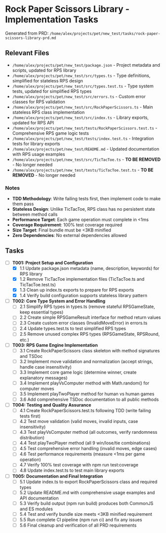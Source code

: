 # Rock Paper Scissors Library - Implementation Tasks

Generated from PRD: `/home/alex/projects/pet/new_test/tasks/rock-paper-scissors-library-prd.md`

## Relevant Files

- `/home/alex/projects/pet/new_test/package.json` - Project metadata and scripts, updated for RPS library
- `/home/alex/projects/pet/new_test/src/types.ts` - Type definitions, simplified for stateless RPS design
- `/home/alex/projects/pet/new_test/src/types.test.ts` - Type system tests, updated for simplified RPS types
- `/home/alex/projects/pet/new_test/src/errors.ts` - Custom error classes for RPS validation
- `/home/alex/projects/pet/new_test/src/RockPaperScissors.ts` - Main stateless RPS class implementation
- `/home/alex/projects/pet/new_test/src/index.ts` - Library exports, updated for RPS API
- `/home/alex/projects/pet/new_test/tests/RockPaperScissors.test.ts` - Comprehensive RPS game logic tests
- `/home/alex/projects/pet/new_test/tests/index.test.ts` - Integration tests for library exports
- `/home/alex/projects/pet/new_test/README.md` - Updated documentation with RPS usage examples
- `/home/alex/projects/pet/new_test/src/TicTacToe.ts` - **TO BE REMOVED** - No longer needed
- `/home/alex/projects/pet/new_test/tests/TicTacToe.test.ts` - **TO BE REMOVED** - No longer needed

### Notes

- **TDD Methodology**: Write failing tests first, then implement code to make them pass
- **Stateless Design**: Unlike TicTacToe, RPS class has no persistent state between method calls
- **Performance Target**: Each game operation must complete in <1ms
- **Coverage Requirement**: 100% test coverage required
- **Size Target**: Final bundle must be <3KB minified
- **Zero Dependencies**: No external dependencies allowed

## Tasks

- [ ] **T001: Project Setup and Configuration**
  - [x] 1.1 Update package.json metadata (name, description, keywords) for RPS library
  - [x] 1.2 Remove TicTacToe implementation files (TicTacToe.ts and TicTacToe.test.ts)
  - [x] 1.3 Clean up index.ts exports to prepare for RPS exports
  - [x] 1.4 Verify build configuration supports stateless library pattern

- [ ] **T002: Core Type System and Error Handling**
  - [ ] 2.1 Simplify RPS types in types.ts (remove stateful RPSGameState, keep essential types)
  - [ ] 2.2 Create simple RPSGameResult interface for method return values
  - [ ] 2.3 Create custom error classes (InvalidMoveError) in errors.ts
  - [ ] 2.4 Update types.test.ts to test simplified RPS types
  - [ ] 2.5 Remove unused complex RPS types (RPSGameState, RPSRound, etc.)

- [ ] **T003: RPS Game Engine Implementation**
  - [ ] 3.1 Create RockPaperScissors class skeleton with method signatures and TSDoc
  - [ ] 3.2 Implement move validation and normalization (accept strings, handle case insensitivity)
  - [ ] 3.3 Implement core game logic (determine winner, create explanatory messages)
  - [ ] 3.4 Implement playVsComputer method with Math.random() for computer moves
  - [ ] 3.5 Implement playTwoPlayer method for human vs human games
  - [ ] 3.6 Add comprehensive TSDoc documentation to all public methods

- [ ] **T004: Testing and Quality Assurance**
  - [ ] 4.1 Create RockPaperScissors.test.ts following TDD (write failing tests first)
  - [ ] 4.2 Test move validation (valid moves, invalid inputs, case insensitivity)
  - [ ] 4.3 Test playVsComputer method (all outcomes, verify randomness distribution)
  - [ ] 4.4 Test playTwoPlayer method (all 9 win/lose/tie combinations)
  - [ ] 4.5 Test comprehensive error handling (invalid moves, edge cases)
  - [ ] 4.6 Test performance requirements (measure <1ms per game operation)
  - [ ] 4.7 Verify 100% test coverage with npm run test:coverage
  - [ ] 4.8 Update index.test.ts to test main library exports

- [ ] **T005: Documentation and Final Integration**
  - [ ] 5.1 Update index.ts to export RockPaperScissors class and required types
  - [ ] 5.2 Update README.md with comprehensive usage examples and API documentation
  - [ ] 5.3 Verify build output (npm run build) produces both CommonJS and ES modules
  - [ ] 5.4 Test and verify bundle size meets <3KB minified requirement
  - [ ] 5.5 Run complete CI pipeline (npm run ci) and fix any issues
  - [ ] 5.6 Final cleanup and verification of all PRD requirements